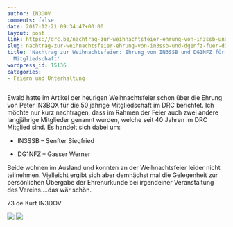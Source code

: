 ```yaml
---
author: IN3DOV
comments: false
date: 2017-12-21 09:34:47+00:00
layout: post
link: https://drc.bz/nachtrag-zur-weihnachtsfeier-ehrung-von-in3ssb-und-dg1nfz-fuer-die-40-jaehrige-mitgliedschaft/
slug: nachtrag-zur-weihnachtsfeier-ehrung-von-in3ssb-und-dg1nfz-fuer-die-40-jaehrige-mitgliedschaft
title: 'Nachtrag zur Weihnachtsfeier: Ehrung von IN3SSB und DG1NFZ für die 40 jährige
  Mitgliedschaft'
wordpress_id: 15136
categories:
- Feiern und Unterhaltung
---
```


Ewald hatte im Artikel der heurigen Weihnachtsfeier schon über die Ehrung von Peter IN3BQX für die 50 jährige Mitgliedschaft im DRC berichtet. Ich möchte nur kurz nachtragen, dass im Rahmen der Feier auch zwei andere langjährige Mitglieder genannt wurden, welche seit 40 Jahren im DRC Mitglied sind. Es handelt sich dabei um:



 	
  * IN3SSB – Senfter Siegfried

 	
  * DG1NFZ – Gasser Werner


Beide wohnen im Ausland und konnten an der Weihnachtsfeier leider nicht teilnehmen. Vielleicht ergibt sich aber demnächst mal die Gelegenheit zur persönlichen Übergabe der Ehrenurkunde bei irgendeiner Veranstaltung des Vereins....das wär schön.

73 de Kurt IN3DOV

[![](https://drc.bz/wp-content/uploads/2017/12/2017-2entwurf013b-760x1024.jpg)](https://drc.bz/wp-content/uploads/2017/12/2017-2entwurf013b.jpg) [![](https://drc.bz/wp-content/uploads/2017/12/2017-3entwurf013b-760x1024.jpg)](https://drc.bz/wp-content/uploads/2017/12/2017-3entwurf013b.jpg)
